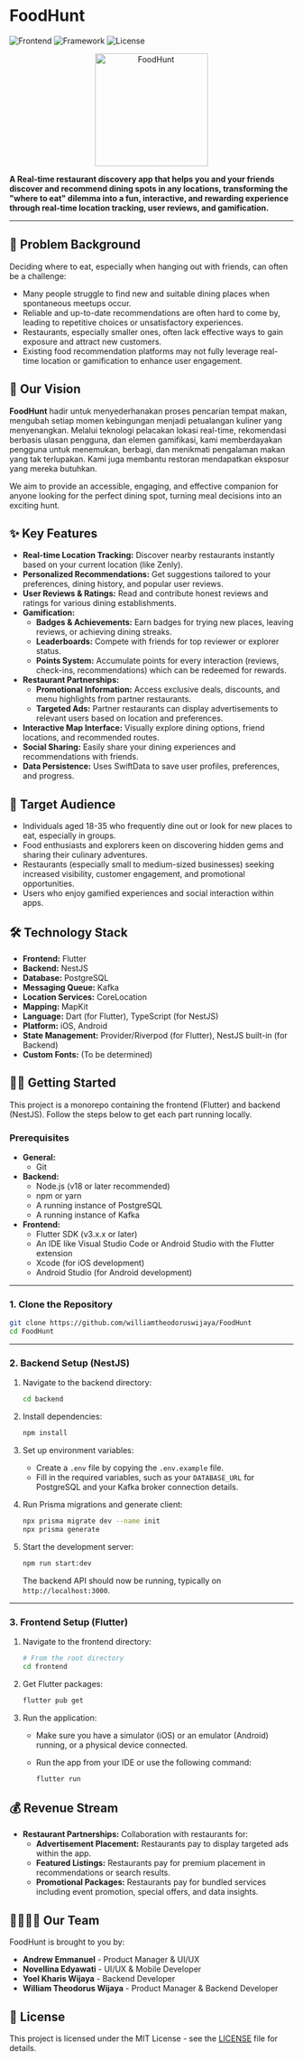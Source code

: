 # FoodHunt

![Frontend](https://img.shields.io/badge/frontend-Flutter-blue.svg)
![Framework](https://img.shields.io/badge/backend-NestJS-red.svg)
![License](https://img.shields.io/badge/license-MIT-blue.svg)

<p align="center"\>
  <img width="200" height="200" alt="FoodHunt" src="https://github.com/user-attachments/assets/03f9bbd6-d12c-4018-b820-83c98f3e5105" />
</p\>

**A Real-time restaurant discovery app that helps you and your friends discover and recommend dining spots in any locations, transforming the "where to eat" dilemma into a fun, interactive, and rewarding experience through real-time location tracking, user reviews, and gamification.**

-----

## 🧠 Problem Background

Deciding where to eat, especially when hanging out with friends, can often be a challenge:

  * Many people struggle to find new and suitable dining places when spontaneous meetups occur.
  * Reliable and up-to-date recommendations are often hard to come by, leading to repetitive choices or unsatisfactory experiences.
  * Restaurants, especially smaller ones, often lack effective ways to gain exposure and attract new customers.
  * Existing food recommendation platforms may not fully leverage real-time location or gamification to enhance user engagement.

## 🌈 Our Vision

**FoodHunt** hadir untuk menyederhanakan proses pencarian tempat makan, mengubah setiap momen kebingungan menjadi petualangan kuliner yang menyenangkan. Melalui teknologi pelacakan lokasi real-time, rekomendasi berbasis ulasan pengguna, dan elemen gamifikasi, kami memberdayakan pengguna untuk menemukan, berbagi, dan menikmati pengalaman makan yang tak terlupakan. Kami juga membantu restoran mendapatkan eksposur yang mereka butuhkan.

We aim to provide an accessible, engaging, and effective companion for anyone looking for the perfect dining spot, turning meal decisions into an exciting hunt.

## ✨ Key Features

  * **Real-time Location Tracking:** Discover nearby restaurants instantly based on your current location (like Zenly).
  * **Personalized Recommendations:** Get suggestions tailored to your preferences, dining history, and popular user reviews.
  * **User Reviews & Ratings:** Read and contribute honest reviews and ratings for various dining establishments.
  * **Gamification:**
      * **Badges & Achievements:** Earn badges for trying new places, leaving reviews, or achieving dining streaks.
      * **Leaderboards:** Compete with friends for top reviewer or explorer status.
      * **Points System:** Accumulate points for every interaction (reviews, check-ins, recommendations) which can be redeemed for rewards.
  * **Restaurant Partnerships:**
      * **Promotional Information:** Access exclusive deals, discounts, and menu highlights from partner restaurants.
      * **Targeted Ads:** Partner restaurants can display advertisements to relevant users based on location and preferences.
  * **Interactive Map Interface:** Visually explore dining options, friend locations, and recommended routes.
  * **Social Sharing:** Easily share your dining experiences and recommendations with friends.
  * **Data Persistence:** Uses SwiftData to save user profiles, preferences, and progress.

## 👥 Target Audience

  * Individuals aged 18-35 who frequently dine out or look for new places to eat, especially in groups.
  * Food enthusiasts and explorers keen on discovering hidden gems and sharing their culinary adventures.
  * Restaurants (especially small to medium-sized businesses) seeking increased visibility, customer engagement, and promotional opportunities.
  * Users who enjoy gamified experiences and social interaction within apps.

## 🛠️ Technology Stack

  * **Frontend:** Flutter
  * **Backend:** NestJS
  * **Database:** PostgreSQL
  * **Messaging Queue:** Kafka
  * **Location Services:** CoreLocation
  * **Mapping:** MapKit
  * **Language:** Dart (for Flutter), TypeScript (for NestJS)
  * **Platform:** iOS, Android
  * **State Management:** Provider/Riverpod (for Flutter), NestJS built-in (for Backend)
  * **Custom Fonts:** (To be determined)

## 🧑‍💻 Getting Started

This project is a monorepo containing the frontend (Flutter) and backend (NestJS). Follow the steps below to get each part running locally.

### Prerequisites

- **General:**
  - Git
- **Backend:**
  - Node.js (v18 or later recommended)
  - npm or yarn
  - A running instance of PostgreSQL
  - A running instance of Kafka
- **Frontend:**
  - Flutter SDK (v3.x.x or later)
  - An IDE like Visual Studio Code or Android Studio with the Flutter extension
  - Xcode (for iOS development)
  - Android Studio (for Android development)

---

### 1. Clone the Repository

```bash
git clone https://github.com/williamtheodoruswijaya/FoodHunt
cd FoodHunt
````

---

### 2. Backend Setup (NestJS)

1. Navigate to the backend directory:

   ```bash
   cd backend
   ```
2. Install dependencies:

   ```bash
   npm install
   ```
3. Set up environment variables:

   * Create a `.env` file by copying the `.env.example` file.
   * Fill in the required variables, such as your `DATABASE_URL` for PostgreSQL and your Kafka broker connection details.
4. Run Prisma migrations and generate client:

   ```bash
   npx prisma migrate dev --name init
   npx prisma generate
   ```
5. Start the development server:

   ```bash
   npm run start:dev
   ```

   The backend API should now be running, typically on `http://localhost:3000`.

---

### 3. Frontend Setup (Flutter)

1. Navigate to the frontend directory:

   ```bash
   # From the root directory
   cd frontend
   ```
2. Get Flutter packages:

   ```bash
   flutter pub get
   ```
3. Run the application:

   * Make sure you have a simulator (iOS) or an emulator (Android) running, or a physical device connected.
   * Run the app from your IDE or use the following command:

     ```bash
     flutter run
     ```
     
## 💰 Revenue Stream

  * **Restaurant Partnerships:** Collaboration with restaurants for:
      * **Advertisement Placement:** Restaurants pay to display targeted ads within the app.
      * **Featured Listings:** Restaurants pay for premium placement in recommendations or search results.
      * **Promotional Packages:** Restaurants pay for bundled services including event promotion, special offers, and data insights.

## 👨‍👩‍👧‍👦 Our Team

FoodHunt is brought to you by:

  * **Andrew Emmanuel** - Product Manager & UI/UX
  * **Novellina Edyawati** - UI/UX & Mobile Developer
  * **Yoel Kharis Wijaya** - Backend Developer
  * **William Theodorus Wijaya** - Product Manager & Backend Developer

## 📄 License

This project is licensed under the MIT License - see the [LICENSE](https://www.google.com/search?q=LICENSE) file for details.
